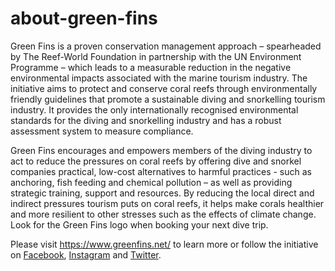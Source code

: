 # about-green-fins

Green Fins is a proven conservation management approach – spearheaded by The Reef-World Foundation in partnership with the UN Environment Programme – which leads to a measurable reduction in the negative environmental impacts associated with the marine tourism industry. The initiative aims to protect and conserve coral reefs through environmentally friendly guidelines that promote a sustainable diving and snorkelling tourism industry. It provides the only internationally recognised environmental standards for the diving and snorkelling industry and has a robust assessment system to measure compliance.

Green Fins encourages and empowers members of the diving industry to act to reduce the pressures on coral reefs by offering dive and snorkel companies practical, low-cost alternatives to harmful practices - such as anchoring, fish feeding and chemical pollution – as well as providing strategic training, support and resources. By reducing the local direct and indirect pressures tourism puts on coral reefs, it helps make corals healthier and more resilient to other stresses such as the effects of climate change. Look for the Green Fins logo when booking your next dive trip.

Please visit https://www.greenfins.net/ to learn more or follow the initiative on [Facebook](https://www.facebook.com/GreenFins/), [Instagram](https://www.instagram.com/green_fins/) and [Twitter](https://twitter.com/Green_Fins).
